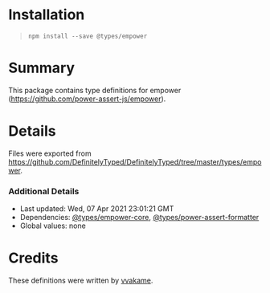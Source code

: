 # Installation
> `npm install --save @types/empower`

# Summary
This package contains type definitions for empower (https://github.com/power-assert-js/empower).

# Details
Files were exported from https://github.com/DefinitelyTyped/DefinitelyTyped/tree/master/types/empower.

### Additional Details
 * Last updated: Wed, 07 Apr 2021 23:01:21 GMT
 * Dependencies: [@types/empower-core](https://npmjs.com/package/@types/empower-core), [@types/power-assert-formatter](https://npmjs.com/package/@types/power-assert-formatter)
 * Global values: none

# Credits
These definitions were written by [vvakame](https://github.com/vvakame).
